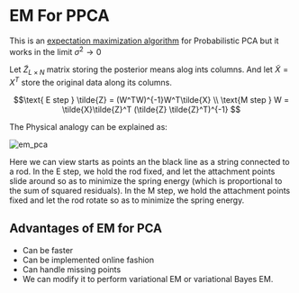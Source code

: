# EM For PPCA

This is an [expectation maximization algorithm](em_algorithm.md) for Probabilistic PCA but it works in the limit $\sigma^2 \rightarrow 0$

Let $\tilde{Z}_{L \times N}$ matrix storing the posterior means alog ints columns. And let $\tilde{X} = X^T$ store the original data along its columns. 

$$\text{ E step } \tilde{Z} = (W^TW)^{-1}W^T\tilde{X} \\ 
\text{M step } W = \tilde{X}\tilde{Z}^T (\tilde{Z} \tilde{Z}^T)^{-1} $$

The Physical analogy can be explained as:

![em_pca](../.images/machine_learning/probabilistic_pca_em.png)

Here we can view starts as points an the black line as a string connected to a rod. In the E step, we hold the rod fixed, and let the attachment points slide around so as to minimize the spring energy (which is proportional to the sum of squared residuals). In the M step, we hold the attachment points fixed and let the rod rotate so as to minimize the spring energy.

## Advantages of EM for PCA

* Can be faster 
* Can be implemented online fashion
* Can handle missing points
* We can modify it to perform variational EM or variational Bayes EM.